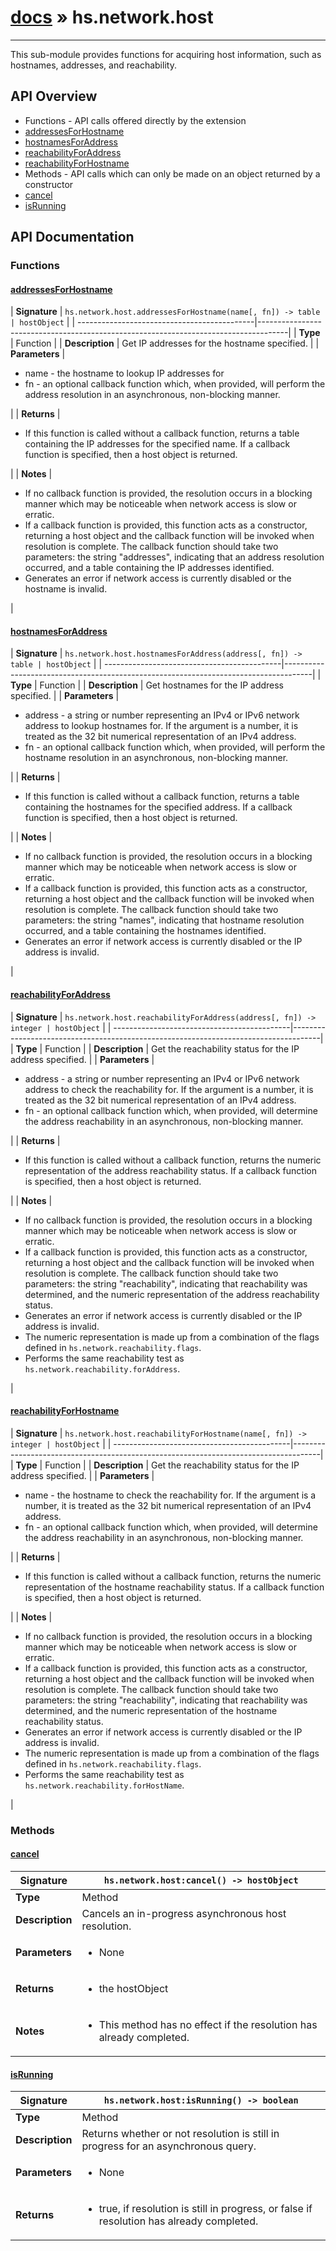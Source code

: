 # [docs](index.md) » hs.network.host
---

This sub-module provides functions for acquiring host information, such as hostnames, addresses, and reachability.

## API Overview
* Functions - API calls offered directly by the extension
 * [addressesForHostname](#addressesForHostname)
 * [hostnamesForAddress](#hostnamesForAddress)
 * [reachabilityForAddress](#reachabilityForAddress)
 * [reachabilityForHostname](#reachabilityForHostname)
* Methods - API calls which can only be made on an object returned by a constructor
 * [cancel](#cancel)
 * [isRunning](#isRunning)

## API Documentation

### Functions

#### [addressesForHostname](#addressesForHostname)
| **Signature**                               | `hs.network.host.addressesForHostname(name[, fn]) -> table | hostObject`                                                                    |
| --------------------------------------------|-------------------------------------------------------------------------------------|
| **Type**                                    | Function                                                                     |
| **Description**                             | Get IP addresses for the hostname specified.                                                                     |
| **Parameters**                              | <ul><li>name - the hostname to lookup IP addresses for</li><li>fn   - an optional callback function which, when provided, will perform the address resolution in an asynchronous, non-blocking manner.</li></ul> |
| **Returns**                                 | <ul><li>If this function is called without a callback function, returns a table containing the IP addresses for the specified name.  If a callback function is specified, then a host object is returned.</li></ul>          |
| **Notes**                                   | <ul><li>If no callback function is provided, the resolution occurs in a blocking manner which may be noticeable when network access is slow or erratic.</li><li>If a callback function is provided, this function acts as a constructor, returning a host object and the callback function will be invoked when resolution is complete.  The callback function should take two parameters: the string "addresses", indicating that an address resolution occurred, and a table containing the IP addresses identified.</li><li>Generates an error if network access is currently disabled or the hostname is invalid.</li></ul>                |

#### [hostnamesForAddress](#hostnamesForAddress)
| **Signature**                               | `hs.network.host.hostnamesForAddress(address[, fn]) -> table | hostObject`                                                                    |
| --------------------------------------------|-------------------------------------------------------------------------------------|
| **Type**                                    | Function                                                                     |
| **Description**                             | Get hostnames for the IP address specified.                                                                     |
| **Parameters**                              | <ul><li>address - a string or number representing an IPv4 or IPv6 network address to lookup hostnames for.  If the argument is a number, it is treated as the 32 bit numerical representation of an IPv4 address.</li><li>fn      - an optional callback function which, when provided, will perform the hostname resolution in an asynchronous, non-blocking manner.</li></ul> |
| **Returns**                                 | <ul><li>If this function is called without a callback function, returns a table containing the hostnames for the specified address.  If a callback function is specified, then a host object is returned.</li></ul>          |
| **Notes**                                   | <ul><li>If no callback function is provided, the resolution occurs in a blocking manner which may be noticeable when network access is slow or erratic.</li><li>If a callback function is provided, this function acts as a constructor, returning a host object and the callback function will be invoked when resolution is complete.  The callback function should take two parameters: the string "names", indicating that hostname resolution occurred, and a table containing the hostnames identified.</li><li>Generates an error if network access is currently disabled or the IP address is invalid.</li></ul>                |

#### [reachabilityForAddress](#reachabilityForAddress)
| **Signature**                               | `hs.network.host.reachabilityForAddress(address[, fn]) -> integer | hostObject`                                                                    |
| --------------------------------------------|-------------------------------------------------------------------------------------|
| **Type**                                    | Function                                                                     |
| **Description**                             | Get the reachability status for the IP address specified.                                                                     |
| **Parameters**                              | <ul><li>address - a string or number representing an IPv4 or IPv6 network address to check the reachability for.  If the argument is a number, it is treated as the 32 bit numerical representation of an IPv4 address.</li><li>fn      - an optional callback function which, when provided, will determine the address reachability in an asynchronous, non-blocking manner.</li></ul> |
| **Returns**                                 | <ul><li>If this function is called without a callback function, returns the numeric representation of the address reachability status.  If a callback function is specified, then a host object is returned.</li></ul>          |
| **Notes**                                   | <ul><li>If no callback function is provided, the resolution occurs in a blocking manner which may be noticeable when network access is slow or erratic.</li><li>If a callback function is provided, this function acts as a constructor, returning a host object and the callback function will be invoked when resolution is complete.  The callback function should take two parameters: the string "reachability", indicating that reachability was determined, and the numeric representation of the address reachability status.</li><li>Generates an error if network access is currently disabled or the IP address is invalid.</li><li>The numeric representation is made up from a combination of the flags defined in `hs.network.reachability.flags`.</li><li>Performs the same reachability test as `hs.network.reachability.forAddress`.</li></ul>                |

#### [reachabilityForHostname](#reachabilityForHostname)
| **Signature**                               | `hs.network.host.reachabilityForHostname(name[, fn]) -> integer | hostObject`                                                                    |
| --------------------------------------------|-------------------------------------------------------------------------------------|
| **Type**                                    | Function                                                                     |
| **Description**                             | Get the reachability status for the IP address specified.                                                                     |
| **Parameters**                              | <ul><li>name - the hostname to check the reachability for.  If the argument is a number, it is treated as the 32 bit numerical representation of an IPv4 address.</li><li>fn   - an optional callback function which, when provided, will determine the address reachability in an asynchronous, non-blocking manner.</li></ul> |
| **Returns**                                 | <ul><li>If this function is called without a callback function, returns the numeric representation of the hostname reachability status.  If a callback function is specified, then a host object is returned.</li></ul>          |
| **Notes**                                   | <ul><li>If no callback function is provided, the resolution occurs in a blocking manner which may be noticeable when network access is slow or erratic.</li><li>If a callback function is provided, this function acts as a constructor, returning a host object and the callback function will be invoked when resolution is complete.  The callback function should take two parameters: the string "reachability", indicating that reachability was determined, and the numeric representation of the hostname reachability status.</li><li>Generates an error if network access is currently disabled or the IP address is invalid.</li><li>The numeric representation is made up from a combination of the flags defined in `hs.network.reachability.flags`.</li><li>Performs the same reachability test as `hs.network.reachability.forHostName`.</li></ul>                |

### Methods

#### [cancel](#cancel)
| **Signature**                               | `hs.network.host:cancel() -> hostObject`                                                                    |
| --------------------------------------------|-------------------------------------------------------------------------------------|
| **Type**                                    | Method                                                                     |
| **Description**                             | Cancels an in-progress asynchronous host resolution.                                                                     |
| **Parameters**                              | <ul><li>None</li></ul> |
| **Returns**                                 | <ul><li>the hostObject</li></ul>          |
| **Notes**                                   | <ul><li>This method has no effect if the resolution has already completed.</li></ul>                |

#### [isRunning](#isRunning)
| **Signature**                               | `hs.network.host:isRunning() -> boolean`                                                                    |
| --------------------------------------------|-------------------------------------------------------------------------------------|
| **Type**                                    | Method                                                                     |
| **Description**                             | Returns whether or not resolution is still in progress for an asynchronous query.                                                                     |
| **Parameters**                              | <ul><li>None</li></ul> |
| **Returns**                                 | <ul><li>true, if resolution is still in progress, or false if resolution has already completed.</li></ul>          |


